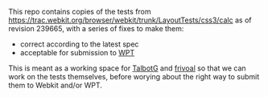 This repo contains copies of the tests from https://trac.webkit.org/browser/webkit/trunk/LayoutTests/css3/calc as of revision 239665,
with a series of fixes to make them:
* correct according to the latest spec
* acceptable for submission to [WPT](https://github.com/web-platform-tests/wpt)

This is meant as a working space for [TalbotG](https://github.com/TalbotG/) and [frivoal](https://github.com/frivoal)
so that we can work on the tests themselves,
before worying about the right way to submit them to Webkit and/or WPT.
